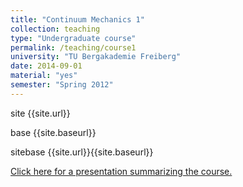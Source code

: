```yaml
---
title: "Continuum Mechanics 1"
collection: teaching
type: "Undergraduate course"
permalink: /teaching/course1
university: "TU Bergakademie Freiberg"
date: 2014-09-01
material: "yes"
semester: "Spring 2012"
---
```


<p> site {{site.url}} </p>

<p> base {{site.baseurl}} </p>

<p> sitebase {{site.url}}{{site.baseurl}} </p>

<a href="{{site.url}}{{site.baseurl}}files/reviewlec.pdf" class="uline">Click here for a presentation summarizing the course. </a>
